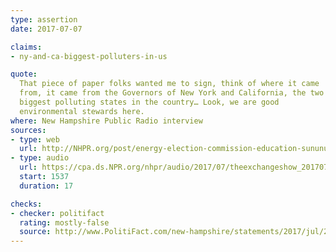 ```yaml
---
type: assertion
date: 2017-07-07

claims:
- ny-and-ca-biggest-polluters-in-us

quote:
  That piece of paper folks wanted me to sign, think of where it came
  from, it came from the Governors of New York and California, the two
  biggest polluting states in the country… Look, we are good
  environmental stewards here.
where: New Hampshire Public Radio interview
sources:
- type: web
  url: http://NHPR.org/post/energy-election-commission-education-sununu-casts-himself-more-pragmatist-politician
- type: audio
  url: https://cpa.ds.NPR.org/nhpr/audio/2017/07/theexchangeshow_20170710_08-59-30.mp3
  start: 1537
  duration: 17

checks:
- checker: politifact
  rating: mostly-false
  source: http://www.PolitiFact.com/new-hampshire/statements/2017/jul/28/chris-sununu/nh-governor-calls-new-york-california-biggest-poll/
---
```

